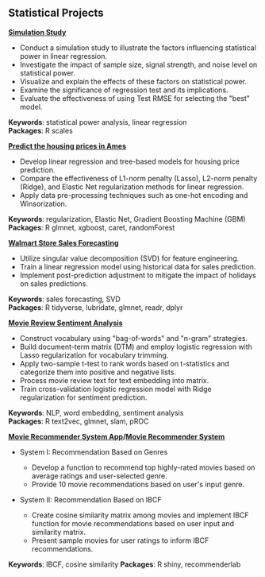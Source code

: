 ## Statistical Projects


**[Simulation Study](http://htmlpreview.github.io/?https://github.com/ranranrunforit/Statistical-Projects/blob/main/Simulation%20Project/sim-proj.html)** 

- Conduct a simulation study to illustrate the factors influencing statistical power in linear regression.
- Investigate the impact of sample size, signal strength, and noise level on statistical power.
- Visualize and explain the effects of these factors on statistical power.
- Examine the significance of regression test and its implications.
- Evaluate the effectiveness of using Test RMSE for selecting the "best" model.

**Keywords**: statistical power analysis, linear regression  
**Packages**: R scales

**[Predict the housing prices in Ames](http://htmlpreview.github.io/?https://github.com/ranranrunforit/Statistical-Projects/blob/main/Housing%20Prediction/Housing-Data-Report.html)**
- Develop linear regression and tree-based models for housing price prediction.
- Compare the effectiveness of L1-norm penalty (Lasso), L2-norm penalty (Ridge), and Elastic Net regularization methods for linear regression.
- Apply data pre-processing techniques such as one-hot encoding and Winsorization.

**Keywords**: regularization, Elastic Net, Gradient Boosting Machine (GBM)  
**Packages**: R glmnet, xgboost, caret, randomForest

**[Walmart Store Sales Forecasting](http://htmlpreview.github.io/?https://github.com/ranranrunforit/Statistical-Projects/blob/main/Sales%20Forecasting/Sales%20Forecasting%20Report.html)**
- Utilize singular value decomposition (SVD) for feature engineering.
- Train a linear regression model using historical data for sales prediction.
- Implement post-prediction adjustment to mitigate the impact of holidays on sales predictions.

**Keywords**: sales forecasting, SVD  
**Packages**: R tidyverse, lubridate, glmnet, readr, dplyr

**[Movie Review Sentiment Analysis](http://htmlpreview.github.io/?https://github.com/ranranrunforit/Statistical-Projects/blob/main/Sentiment%20Analysis/Sentiment%20Analysis%20Report.html)**
- Construct vocabulary using "bag-of-words" and "n-gram" strategies.
- Build document-term matrix (DTM) and employ logistic regression with Lasso regularization for vocabulary trimming.
- Apply two-sample t-test to rank words based on t-statistics and categorize them into positive and negative lists.
- Process movie review text for text embedding into matrix.
- Train cross-validation logistic regression model with Ridge regularization for sentiment prediction.

**Keywords**: NLP, word embedding, sentiment analysis  
**Packages**: R text2vec, glmnet, slam, pROC

**[Movie Recommender System App](https://ranranrunforit.shinyapps.io/movie_recommender_system_app/)/[Movie Recommender System](http://htmlpreview.github.io/?https://github.com/ranranrunforit/Statistical-Projects/blob/main/Recommender%20System/Recommender%20System.html)**
- System I: Recommendation Based on Genres
  - Develop a function to recommend top highly-rated movies based on average ratings and user-selected genre.
  - Provide 10 movie recommendations based on user's input genre.

- System II: Recommendation Based on IBCF
  - Create cosine similarity matrix among movies and implement IBCF function for movie recommendations based on user input and similarity matrix.
  - Present sample movies for user ratings to inform IBCF recommendations.

**Keywords**: IBCF, cosine similarity
**Packages**: R shiny, recommenderlab
